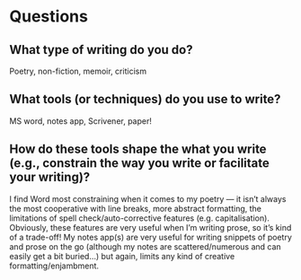 # Questions

## What type of writing do you do?
Poetry, non-fiction, memoir, criticism

## What tools (or techniques) do you use to write?
MS word, notes app, Scrivener, paper!

## How do these tools shape the what you write (e.g., constrain the way you write or facilitate your writing)?
I find Word most constraining when it comes to my poetry — it isn’t always the most cooperative with line breaks, more abstract formatting, the limitations of spell check/auto-corrective features (e.g. capitalisation). Obviously, these features are very useful when I’m writing prose, so it’s kind of a trade-off! My notes app(s) are very useful for writing snippets of poetry and prose on the go (although my notes are scattered/numerous and can easily get a bit buried…) but again, limits any kind of creative formatting/enjambment. 
